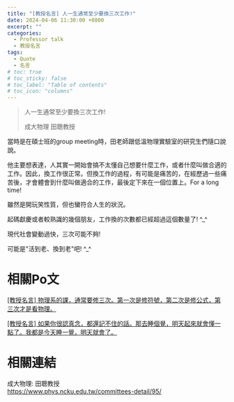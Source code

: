 ```yaml
---
title: "[教授名言] 人一生通常至少要換三次工作!"
date: 2024-04-06 11:30:00 +0800
excerpt: ""
categories: 
  - Professor talk
  - 教授名言
tags:
  - Quote
  - 名言
# toc: true
# toc_sticky: false
# toc_label: "Table of contents"
# toc_icon: "columns"
---
```


> 人一生通常至少要換三次工作!
>
> 成大物理 田聰教授

當時是在碩士班的group meeting時，田老師跟低溫物理實驗室的研究生們隨口說說。

他主要想表達，人其實一開始會搞不太懂自己想要什麼工作，或者什麼叫做合適的工作。因此，換工作很正常。但換工作的過程，有可能是痛苦的，在經歷過一些痛苦後，才會體會到什麼叫做適合的工作，最後定下來在一個位置上。For a long time!

雖然是開玩笑性質，但也蠻符合人生的狀況。

起碼獻慶或者較熟識的幾個朋友，工作換的次數都已經超過這個數量了! ^_^

現代社會變動過快，三次可能不夠!

可能是"活到老、換到老"吧! ^_^

# 相關Po文

[[教授名言] 物理系的課，通常要修三次。第一次是修符號，第二次是修公式，第三次才是看物理。](<https://hsienching.github.io/2024/04/04/Professor-Talk-002/>)

[[教授名言] 如果你很認真念，都還記不住的話。那去睡個覺，明天起來就會懂一點了。我都是今天睡一覺，明天就會了。](<https://hsienching.github.io/2024/04/03/Professor-Talk-001/>)

# 相關連結

成大物理: 田聰教授  
<https://www.phys.ncku.edu.tw/committees-detail/95/>  
